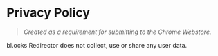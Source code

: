 # Privacy Policy

> _Created as a requirement for submitting to the Chrome Webstore._

bl.ocks Redirector does not collect, use or share any user data.
